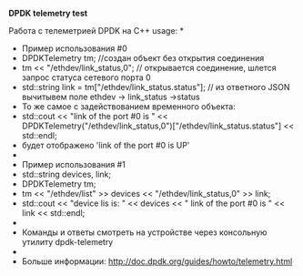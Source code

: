 **DPDK telemetry test**


 Работа с телеметрией DPDK на C++
usage: 
 *
 * Пример использования #0
 *   DPDKTelemetry tm; //создан объект без открытия соединения
 *   tm << "/ethdev/link_status,0"; // открывается соединение, шлется запрос статуса сетевого порта 0
 *   std::string link = tm["/ethdev/link_status.status"];   // из ответного JSON вычитывем поле ethdev -> link_status ->status
 *  То же самое с задействованием временного объекта:
 *   std::cout << "link of the port #0 is " << DPDKTelemetry("/ethdev/link_status,0")["/ethdev/link_status.status"] << std::endl;
 *   будет отображено 'link of the port #0 is UP'
 *
 * Пример использования #1
 *   std::string devices, link;
 *   DPDKTelemetry tm;
 *   tm << "/ethdev/list" >> devices << "/ethdev/link_status,0" >> link;
 *   std::cout << "device lis is: " << devices << " link of the port #0 is " << link << std::endl;
 *
 *   Команды и ответы смотреть на устройстве через консольную утилиту dpdk-telemetry
 *   
 *    Больше информации: http://doc.dpdk.org/guides/howto/telemetry.html
